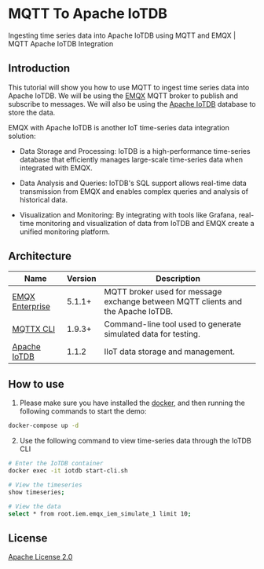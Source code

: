 # MQTT To Apache IoTDB

Ingesting time series data into Apache IoTDB using MQTT and EMQX | MQTT Apache IoTDB Integration

## Introduction

This tutorial will show you how to use MQTT to ingest time series data into Apache IoTDB. We will be using the [EMQX](https://www.emqx.io/) MQTT broker to publish and subscribe to messages. We will also be using the [Apache IoTDB](https://iotdb.apache.org) database to store the data.

EMQX with Apache IoTDB is another IoT time-series data integration solution:

- Data Storage and Processing: IoTDB is a high-performance time-series database that efficiently manages large-scale time-series data when integrated with EMQX.

- Data Analysis and Queries: IoTDB's SQL support allows real-time data transmission from EMQX and enables complex queries and analysis of historical data.

- Visualization and Monitoring: By integrating with tools like Grafana, real-time monitoring and visualization of data from IoTDB and EMQX create a unified monitoring platform.

## Architecture

| Name      | Version | Description                                                                      |
| --------- | ------- | -------------------------------------------------------------------------------- |
| [EMQX Enterprise](https://www.emqx.com/en/products/emqx)      | 5.1.1+  | MQTT broker used for message exchange between MQTT clients and the Apache IoTDB. |
| [MQTTX CLI](https://mqttx.app/cli) | 1.9.3+  | Command-line tool used to generate simulated data for testing.        |
| [Apache IoTDB](https://iotdb.apache.org)     | 1.1.2  | IIoT data storage and management.      |

## How to use

1. Please make sure you have installed the [docker](https://www.docker.com/), and then running the following commands to start the demo:

  ```bash
  docker-compose up -d
  ```

2. Use the following command to view time-series data through the IoTDB CLI

  ```bash
  # Enter the IoTDB container
  docker exec -it iotdb start-cli.sh

  # View the timeseries
  show timeseries;

  # View the data
  select * from root.iem.emqx_iem_simulate_1 limit 10;
  ```

## License

[Apache License 2.0](./LICENSE)
